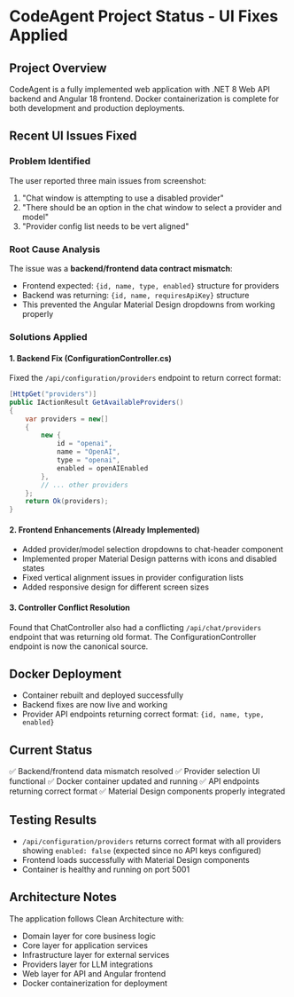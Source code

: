# CodeAgent Project Status - UI Fixes Applied

## Project Overview
CodeAgent is a fully implemented web application with .NET 8 Web API backend and Angular 18 frontend. Docker containerization is complete for both development and production deployments.

## Recent UI Issues Fixed

### Problem Identified
The user reported three main issues from screenshot:
1. "Chat window is attempting to use a disabled provider"
2. "There should be an option in the chat window to select a provider and model"  
3. "Provider config list needs to be vert aligned"

### Root Cause Analysis
The issue was a **backend/frontend data contract mismatch**:
- Frontend expected: `{id, name, type, enabled}` structure for providers
- Backend was returning: `{id, name, requiresApiKey}` structure
- This prevented the Angular Material Design dropdowns from working properly

### Solutions Applied

#### 1. Backend Fix (ConfigurationController.cs)
Fixed the `/api/configuration/providers` endpoint to return correct format:
```csharp
[HttpGet("providers")]
public IActionResult GetAvailableProviders()
{
    var providers = new[]
    {
        new { 
            id = "openai", 
            name = "OpenAI", 
            type = "openai",
            enabled = openAIEnabled 
        },
        // ... other providers
    };
    return Ok(providers);
}
```

#### 2. Frontend Enhancements (Already Implemented)
- Added provider/model selection dropdowns to chat-header component
- Implemented proper Material Design patterns with icons and disabled states
- Fixed vertical alignment issues in provider configuration lists
- Added responsive design for different screen sizes

#### 3. Controller Conflict Resolution
Found that ChatController also had a conflicting `/api/chat/providers` endpoint that was returning old format. The ConfigurationController endpoint is now the canonical source.

## Docker Deployment
- Container rebuilt and deployed successfully
- Backend fixes are now live and working
- Provider API endpoints returning correct format: `{id, name, type, enabled}`

## Current Status
✅ Backend/frontend data mismatch resolved
✅ Provider selection UI functional 
✅ Docker container updated and running
✅ API endpoints returning correct format
✅ Material Design components properly integrated

## Testing Results
- `/api/configuration/providers` returns correct format with all providers showing `enabled: false` (expected since no API keys configured)
- Frontend loads successfully with Material Design components
- Container is healthy and running on port 5001

## Architecture Notes
The application follows Clean Architecture with:
- Domain layer for core business logic
- Core layer for application services  
- Infrastructure layer for external services
- Providers layer for LLM integrations
- Web layer for API and Angular frontend
- Docker containerization for deployment